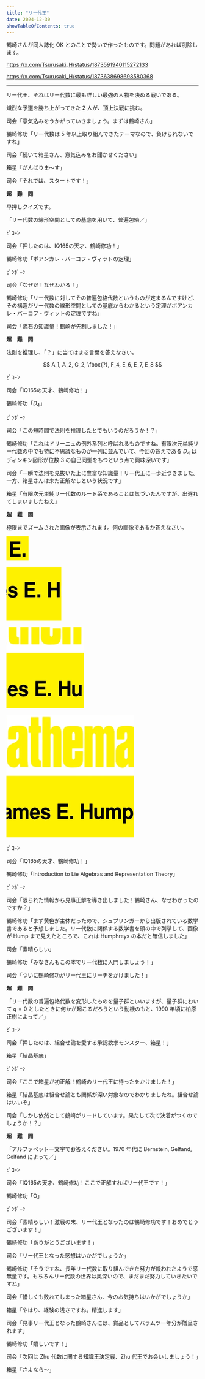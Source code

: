 ```yaml
---
title: "リー代王"
date: 2024-12-30
showTableOfContents: true
---
```


鶴崎さんが同人誌化 OK とのことで勢いで作ったものです。問題があれば削除します。

https://x.com/Tsurusaki_H/status/1873591940115272133

https://x.com/Tsurusaki_H/status/1873638698698580368

---

リー代王、それはリー代数に最も詳しい最強の人物を決める戦いである。

熾烈な予選を勝ち上がってきた 2 人が、頂上決戦に挑む。

司会「意気込みをうかがっていきましょう。まずは鶴崎さん」

鶴崎修功「リー代数は 5 年以上取り組んできたテーマなので、負けられないですね」

司会「続いて箱星さん、意気込みをお聞かせください」

箱星「がんばりま～す」

司会「それでは、スタートです！」

**超　難　問**

早押しクイズです。

「リー代数の線形空間としての基底を用いて、普遍包絡／」

ﾋﾟｺｰﾝ

司会「押したのは、IQ165の天才、鶴崎修功！」

鶴崎修功「ポアンカレ・バーコフ・ヴィットの定理」

ﾋﾟﾝﾎﾟｰﾝ

司会「なぜだ！なぜわかる！」

鶴崎修功「リー代数に対してその普遍包絡代数というものが定まるんですけど、その構造がリー代数の線形空間としての基底からわかるという定理がポアンカレ・バーコフ・ヴィットの定理ですね」

司会「流石の知識量！鶴崎が先制しました！」

**超　難　問**

法則を推理し、「？」に当てはまる言葉を答えなさい。

$$
A_1, A_2, G_2, \fbox{?}, F_4, E_6, E_7, E_8
$$

ﾋﾟｺｰﾝ

司会「IQ165の天才、鶴崎修功！」

鶴崎修功「$D_4$」

ﾋﾟﾝﾎﾟｰﾝ

司会「この短時間で法則を推理したとでもいうのだろうか！？」

鶴崎修功「これはドリーニュの例外系列と呼ばれるものですね。有限次元単純リー代数の中でも特に不思議なものが一列に並んでいて、今回の答えである $D_4$ はディンキン図形が位数 3 の自己同型をもつという点で興味深いです」

司会「一瞬で法則を見抜いた上に豊富な知識量！リー代王に一歩近づきました。一方、箱星さんは未だ正解なしという状況です」

箱星「有限次元単純リー代数のルート系であることは気づいたんですが、出遅れてしまいましたねえ」

**超　難　問**

極限までズームされた画像が表示されます。何の画像であるか答えなさい。

![image](./1.png)

![image](./2.png)

![image](./3.png)

![image](./4.png)

ﾋﾟｺｰﾝ

司会「IQ165の天才、鶴崎修功！」

鶴崎修功「Introduction to Lie Algebras and Representation Theory」

ﾋﾟﾝﾎﾟｰﾝ

司会「限られた情報から見事正解を導き出しました！鶴崎さん、なぜわかったのですか？」

鶴崎修功「まず黄色が主体だったので、シュプリンガーから出版されている数学書であると予想しました。リー代数に関係する数学書を頭の中で列挙して、画像が Hump まで見えたところで、これは Humphreys の本だと確信しました」

司会「素晴らしい」

鶴崎修功「みなさんもこの本でリー代数に入門しましょう！」

司会「ついに鶴崎修功がリー代王にリーチをかけました！」

**超　難　問**

「リー代数の普遍包絡代数を変形したものを量子群といいますが、量子群において $q=0$ としたときに何かが起こるだろうという動機のもと、1990 年頃に柏原正樹によって／」

ﾋﾟｺｰﾝ

司会「押したのは、組合せ論を愛する承認欲求モンスター、箱星！」

箱星「結晶基底」

ﾋﾟﾝﾎﾟｰﾝ

司会「ここで箱星が初正解！鶴崎のリー代王に待ったをかけました！」

箱星「結晶基底は組合せ論とも関係が深い対象なのでわかりましたね。組合せ論はいいぞ」

司会「しかし依然として鶴崎がリードしています。果たして次で決着がつくのでしょうか！？」

**超　難　問**

「アルファベット一文字でお答えください。1970 年代に Bernstein, Gelfand, Gelfand によって／」

ﾋﾟｺｰﾝ

司会「IQ165の天才、鶴崎修功！ここで正解すればリー代王です！」

鶴崎修功「O」

ﾋﾟﾝﾎﾟｰﾝ

司会「素晴らしい！激戦の末、リー代王となったのは鶴崎修功です！おめでとうございます！」

鶴崎修功「ありがとうございます！」

司会「リー代王となった感想はいかがでしょうか」

鶴崎修功「そうですね、長年リー代数に取り組んできた努力が報われたようで感無量です。もちろんリー代数の世界は奥深いので、まだまだ努力していきたいですね」

司会「惜しくも敗れてしまった箱星さん、今のお気持ちはいかがでしょうか」

箱星「やはり、経験の浅さですね。精進します」

司会「見事リー代王となった鶴崎さんには、賞品としてバラムツ一年分が贈呈されます」

鶴崎修功「嬉しいです！」

司会「次回は Zhu 代数に関する知識王決定戦、Zhu 代王でお会いしましょう！」

箱星「さよなら～」